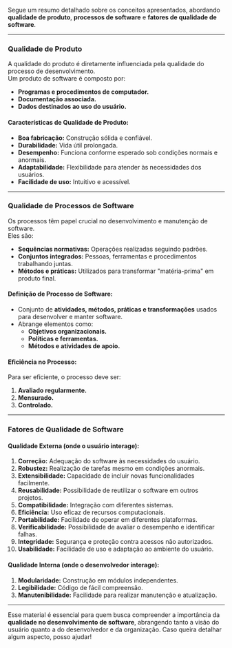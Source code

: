 Segue um resumo detalhado sobre os conceitos apresentados, abordando **qualidade de produto**, **processos de software** e **fatores de qualidade de software**.

---

### **Qualidade de Produto**
A qualidade do produto é diretamente influenciada pela qualidade do processo de desenvolvimento.  
Um produto de software é composto por:
- **Programas e procedimentos de computador.**
- **Documentação associada.**
- **Dados destinados ao uso do usuário.**

#### **Características de Qualidade de Produto:**
- **Boa fabricação:** Construção sólida e confiável.
- **Durabilidade:** Vida útil prolongada.
- **Desempenho:** Funciona conforme esperado sob condições normais e anormais.
- **Adaptabilidade:** Flexibilidade para atender às necessidades dos usuários.
- **Facilidade de uso:** Intuitivo e acessível.

---

### **Qualidade de Processos de Software**
Os processos têm papel crucial no desenvolvimento e manutenção de software.  
Eles são:
- **Sequências normativas:** Operações realizadas seguindo padrões.
- **Conjuntos integrados:** Pessoas, ferramentas e procedimentos trabalhando juntas.
- **Métodos e práticas:** Utilizados para transformar "matéria-prima" em produto final.

#### **Definição de Processo de Software:**
- Conjunto de **atividades, métodos, práticas e transformações** usados para desenvolver e manter software.
- Abrange elementos como:
  - **Objetivos organizacionais.**
  - **Políticas e ferramentas.**
  - **Métodos e atividades de apoio.**

#### **Eficiência no Processo:**
Para ser eficiente, o processo deve ser:
1. **Avaliado regularmente.**
2. **Mensurado.**
3. **Controlado.**

---

### **Fatores de Qualidade de Software**

#### **Qualidade Externa** (onde o usuário interage):
1. **Correção:** Adequação do software às necessidades do usuário.
2. **Robustez:** Realização de tarefas mesmo em condições anormais.
3. **Extensibilidade:** Capacidade de incluir novas funcionalidades facilmente.
4. **Reusabilidade:** Possibilidade de reutilizar o software em outros projetos.
5. **Compatibilidade:** Integração com diferentes sistemas.
6. **Eficiência:** Uso eficaz de recursos computacionais.
7. **Portabilidade:** Facilidade de operar em diferentes plataformas.
8. **Verificabilidade:** Possibilidade de avaliar o desempenho e identificar falhas.
9. **Integridade:** Segurança e proteção contra acessos não autorizados.
10. **Usabilidade:** Facilidade de uso e adaptação ao ambiente do usuário.

#### **Qualidade Interna** (onde o desenvolvedor interage):
1. **Modularidade:** Construção em módulos independentes.
2. **Legibilidade:** Código de fácil compreensão.
3. **Manutenibilidade:** Facilidade para realizar manutenção e atualização.

---

Esse material é essencial para quem busca compreender a importância da **qualidade no desenvolvimento de software**, abrangendo tanto a visão do usuário quanto a do desenvolvedor e da organização. Caso queira detalhar algum aspecto, posso ajudar!